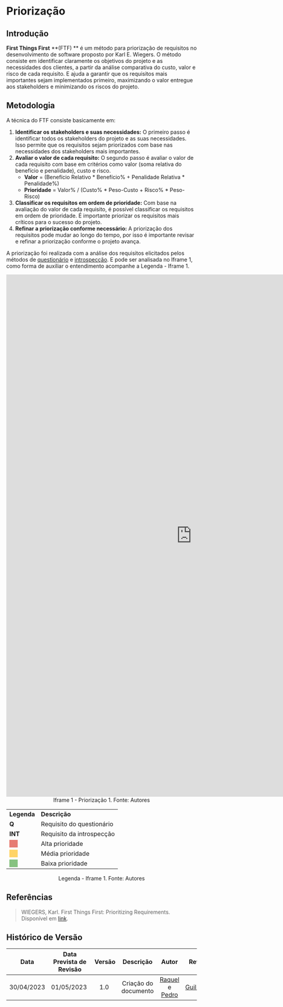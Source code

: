 # Priorização 

## Introdução
**First Things First** **(FTF) ** é um método para priorização de requisitos no desenvolvimento de software proposto por Karl E. Wiegers. O método consiste em identificar claramente os objetivos do projeto e as necessidades dos clientes, a partir da análise comparativa do custo, valor e risco de cada requisito. E ajuda a garantir que os requisitos mais importantes sejam implementados primeiro, maximizando o valor entregue aos stakeholders e minimizando os riscos do projeto.

## Metodologia
A técnica do FTF consiste basicamente em:

1. **Identificar os stakeholders e suas necessidades:** O primeiro passo é identificar todos os stakeholders do projeto e as suas necessidades. Isso permite que os requisitos sejam priorizados com base nas necessidades dos stakeholders mais importantes.
2. **Avaliar o valor de cada requisito:** O segundo passo é avaliar o valor de cada requisito com base em critérios como valor (soma relativa do benefício e penalidade), custo e risco.
    - **Valor** = (Benefício Relativo * Benefício% + Penalidade Relativa * Penalidade%)
    - **Prioridade** = Valor% / (Custo% * Peso-Custo + Risco% * Peso-Risco)
3. **Classificar os requisitos em ordem de prioridade:** Com base na avaliação do valor de cada requisito, é possível classificar os requisitos em ordem de prioridade. É importante priorizar os requisitos mais críticos para o sucesso do projeto.
4. **Refinar a priorização conforme necessário:** A priorização dos requisitos pode mudar ao longo do tempo, por isso é importante revisar e refinar a priorização conforme o projeto avança.


A priorização foi realizada com a análise dos requisitos elicitados pelos métodos de [questionário](https://requisitos-de-software.github.io/2023.1-Caesb/Elicitacao/questionario/) e [introspecção](https://requisitos-de-software.github.io/2023.1-Caesb/Elicitacao/introspeccao). E pode ser analisada no Iframe 1, como forma de auxiliar o entendimento acompanhe a Legenda - Iframe 1.

<iframe src="https://docs.google.com/spreadsheets/d/e/2PACX-1vShz1C17Dm7EovR5B8yPn-27qDseKO1yYnNFOtmSTN3poSaEmyaHRzTXM78jlE9kgvdbEEJYV_4RKGZ/pubhtml?gid=0&amp;single=true&amp;widget=true&amp;headers=false" width="980" height="1380" frameborder="0"></iframe>

<center>Iframe 1 - Priorização 1. Fonte: Autores</center>

<div align="center">
    <table>
    <tr>
        <td><b>Legenda</b></td>
        <td><b>Descrição</b></td>
    </tr>
    <tr>
        <td><b>Q</b></td>
        <td>Requisito do questionário</td>
    </tr>
    <tr>
        <td><b>INT</b></td>
        <td>Requisito da introspecção</td>
    </tr>
    <tr>
        <td><text style="background-color: #E67C73; color: #E67C73" >___</text></td>
        <td>Alta prioridade</td>
    </tr>
    <tr>
        <td><text style="background-color: #FFD466; color: #FFD466" >___</text></td>
        <td>Média prioridade</td>
    </tr>
    <tr>
        <td><text style="background-color: #86C280; color: #86C280" >___</text></td>
        <td>Baixa prioridade</td>
    </tr>
    </table>
    <p>Legenda - Iframe 1. Fonte: Autores</p>
</div>

## Referências
> WIEGERS, Karl. First Things First: Prioritizing Requirements. Disponível em [link](https://www.processimpact.com/articles/prioritizing.pdf).

## Histórico de Versão

| Data | Data Prevista de Revisão | Versão | Descrição | Autor | Revisor |
| :--: | :--: | :--: | :--: | :--: | :--: |
| 30/04/2023 | 01/05/2023 |  1.0   | Criação do documento | [Raquel](https://github.com/raqueleucaria) e [Pedro](https://github.com/pedrobarbosaocb) | [Guilherme](https://github.com/guilhermekishimoto) |



